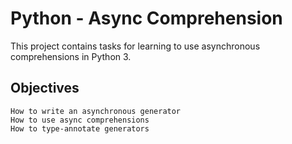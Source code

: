 # Python - Async Comprehension

This project contains tasks for learning to use asynchronous comprehensions in Python 3.

## Objectives

    How to write an asynchronous generator
    How to use async comprehensions
    How to type-annotate generators

